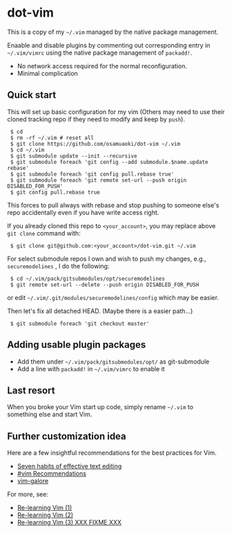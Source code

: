 # dot-vim

This is a copy of my `~/.vim` managed by the native package management.

Enaable and disable plugins by commenting out corresponding entry
in `~/.vim/vimrc` using the native package management of `packadd!`.

* No network access required for the normal reconfiguration.
* Minimal complication

## Quick start

This will set up basic configuration for my vim (Others may need to use
their cloned tracking repo if they need to modify and keep by `push`).

```
 $ cd
 $ rm -rf ~/.vim # reset all
 $ git clone https://github.com/osamuaoki/dot-vim ~/.vim
 $ cd ~/.vim
 $ git submodule update --init --recursive
 $ git submodule foreach 'git config --add submodule.$name.update rebase'
 $ git submodule foreach 'git config pull.rebase true'
 $ git submodule foreach 'git remote set-url --push origin DISABLED_FOR_PUSH'
 $ git config pull.rebase true
```

This forces to pull always with rebase and stop pushing to someone
else's repo accidentally even if you have write access right.

If you already cloned this repo to `<your_account>`, you may replace
above `git clone` command with:

```
 $ git clone git@github.com:<your_account>/dot-vim.git ~/.vim
```

For select submodule repos I own and wish to push my changes, e.g.,
`securemodelines` , I do the following:

```
 $ cd ~/.vim/pack/gitsubmodules/opt/securemodelines
 $ git remote set-url --delete --push origin DISABLED_FOR_PUSH

```

or edit `~/.vim/.git/modules/securemodelines/config` which may be easier.


Then let's fix all detached HEAD.  (Maybe there is a easier path...)

```
 $ git submodule foreach 'git checkout master'
```

## Adding usable plugin packages

* Add them under `~/.vim/pack/gitsubmodules/opt/` as git-submodule
* Add a line with `packadd!` in `~/.vim/vimrc` to enable it

##  Last resort

When you broke your Vim start up code, simply rename `~/.vim` to
something else and start Vim.

## Further customization idea

Here are a few insightful recommendations for the best practices for
Vim.

* [Seven habits of effective text editing](https://www.moolenaar.net/habits.html)
* [#vim Recommendations](https://www.vi-improved.org/recommendations/)
* [vim-galore](https://github.com/mhinz/vim-galore)

For more, see:
* [Re-learning Vim (1)](https://osamuaoki.github.io/en/2019/09/17/vim-learn-1/)
* [Re-learning Vim (2)](https://osamuaoki.github.io/en/2019/09/24/vim-learn-2/)
* [Re-learning Vim (3) XXX FIXME XXX](https://osamuaoki.github.io/en/2019/09/24/vim-learn-2/)


<!-- vim: set sts=2 sw=2 expandtab ai si tw=72: -->
